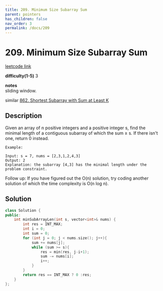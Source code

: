 ```yaml
---
title: 209. Minimum Size Subarray Sum
parent: pointers
has_children: false
nav_order: 3
permalink: /docs/209
---
```

# 209. Minimum Size Subarray Sum
[leetcode link](https://leetcode.com/problems/min$$imum-size-subarray-sum/)

**difficulty(1-5)** 
3

**notes**   
sliding window.

similar [862. Shortest Subarray with Sum at Least K](/docs/862)

## Description
Given an array of n positive integers and a positive integer s, find the minimal length of a contiguous subarray of which the sum ≥ s. If there isn't one, return 0 instead.
```
Example: 

Input: s = 7, nums = [2,3,1,2,4,3]
Output: 2
Explanation: the subarray [4,3] has the minimal length under the problem constraint.
```
Follow up:
If you have figured out the O(n) solution, try coding another solution of which the time complexity is O(n log n). 


## Solution
```c++
class Solution {
public:
    int minSubArrayLen(int s, vector<int>& nums) {
        int res = INT_MAX;
        int i = 0; 
        int sum = 0;
        for (int j = 0; j < nums.size(); j++){
            sum += nums[j];
            while (sum >= s){
                res = min(res, j-i+1);
                sum -= nums[i];
                i++;
            }            
        }
        return res == INT_MAX ? 0 :res;
    }
};
```

 